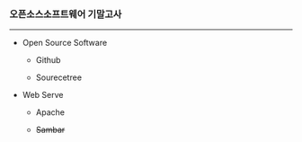 ### **오픈소스소프트웨어 기말고사**

------------------------------------

+ Open Source Software

  + Github

  + Sourecetree
  
+ Web Serve

  + Apache
  
  + ~~Sambar~~
  
